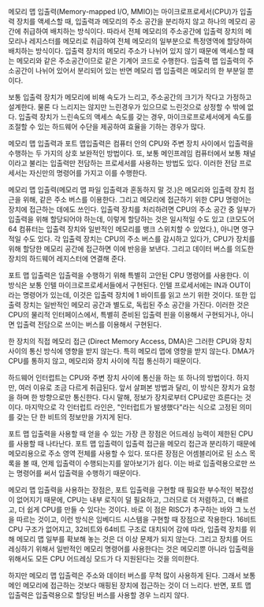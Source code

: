 메모리 맵 입출력\(Memory-mapped I/O, MMIO\)는 마이크로프로세서\(CPU\)가 입출력 장치를 액세스할 때, 입출력과 메모리의 주소 공간을 분리하지 않고 하나의 메모리 공간에 취급하여 배치하는 방식이다. 따라서 전체 메모리의 주소공간에 입출력 장치의 메모리나 레지스터를 메모리로 취급하여 전체 메모리의 일부분으로 특정영역에 할당하여 배치하는 방식이다. 입출력 장치의 메모리 주소가 나뉘어 있지 않기 때문에 액세스할 때는 메모리와 같은 주소공간이므로 같은 기계어 코드로 수행한다. 입출력 맵 입출력의 주소공간이 나뉘어 있어서 분리되어 있는 반면 메모리 맵 입출력은 메모리의 한 부분일 뿐이다.



보통 입출력 장치가 메모리에 비해 속도가 느리고, 주소공간의 크기가 작다고 가정하고 설계한다. 물론 다 느리지는 않지만 느린경우가 있으므로 느린것으로 상정할 수 밖에 없다. 입출력 장치가 느린속도의 액세스 속도를 갖는 경우, 마이크로프로세서에게 속도를 조절할 수 있는 하드웨어 수단을 제공하여 효율을 기하는 경우가 많다.



메모리 맵 입출력과 포트 맵입출력은 컴퓨터 안의 CPU와 주변 장치 사이에서 입출력을 수행하는 두 가지의 상호 보완적인 방법이다. 또, 보통 메인프레임 컴퓨터에서 보통 채널이라고 불리는 입출력만 전담하는 프로세서를 사용하는 방법도 있다. 이러한 전담 프로세서는 자신만의 명령어를 가지고 이를 수행한다.



메모리 맵 입출력\(메모리 맵 파일 입출력과 혼동하지 말 것.\)은 메모리와 입출력 장치 접근을 위해, 같은 주소 버스를 이용한다. 그리고 메모리에 접근하기 위한 CPU 명령어는 장치에 접근하는 데에도 쓰인다. 입출력 장치를 처리하려면 CPU의 주소 공간 중 일부가 입출력을 위해 할당되어야 하는데, 이렇게 할당하는 것은 일시적일 수도 있고 \(코모도어 64 컴퓨터는 입출력 장치와 일반적인 메모리를 뱅크 스위치할 수 있었다.\), 아니면 영구적일 수도 있다. 각 입출력 장치는 CPU의 주소 버스를 감시하고 있다가, CPU가 장치를 위해 할당한 메모리 공간에 접근하면 이에 반응을 보낸다. 그리고 데이터 버스를 의도한 장치의 하드웨어 레지스터에 연결해 준다.



포트 맵 입출력은 입출력을 수행하기 위해 특별히 고안된 CPU 명령어를 사용한다. 이 방식은 보통 인텔 마이크로프로세서들에서 구현된다. 인텔 프로세서에는 IN과 OUT이라는 명령어가 있는데, 이것은 입출력 장치에 1 바이트를 읽고 쓰기 위한 것이다. 또한 입출력 장치는 일반적인 메모리 공간과 별도로, 독립된 주소 공간을 가진다. 이러한 것은 CPU의 물리적 인터페이스에서, 특별히 준비된 입출력 핀을 이용해서 구현되거나, 아니면 입출력 전담으로 쓰이는 버스를 이용해서 구현된다.



한 장치의 직접 메모리 접근 \(Direct Memory Access, DMA\)은 그러한 CPU와 장치 사이의 통신 방식에 영향을 받지 않는다. 특히 메모리 맵에 영향을 받지 않는다. DMA가 CPU를 통하지 않고, 메모리와 장치 사이에 직접 통신하기 때문이다.



하드웨어 인터럽트는 CPU와 주변 장치 사이에 통신을 하는 또 하나의 방법이다. 하지만, 여러 이유로 조금 다르게 취급된다. 앞서 살펴본 방법과 달리, 이 방식은 장치가 요청을 하며 한 방향으로만 통신한다. 다시 말해, 정보가 장치로부터 CPU로만 흐른다는 것이다. 마지막으로 각 인터럽트 라인은, "인터럽트가 발생했다"라는 식으로 고정된 의미를 갖는 단 한 비트의 정보만을 가지게 된다.



포트 맵 입출력을 사용할 때 얻을 수 있는 가장 큰 장점은 어드레싱 능력이 제한된 CPU를 사용할 때 나타난다. 포트 맵 입출력이 입출력 접근을 메모리 접근과 분리하기 때문에 메모리용으로 주소 영역 전체를 사용할 수 있다. 또다른 장점은 어셈블리어로 된 소스 목록을 볼 때, 언제 입출력이 수행되는지를 알아보기가 쉽다. 이는 바로 입출력용으로만 쓰는 명령어를 써서 입출력을 수행하기 때문이다.



메모리 맵 입출력을 사용하는 장점은, 포트 입출력을 구현할 때 필요한 부수적인 복잡성이 없어지기 때문에, CPU는 내부 로직이 덜 필요하고, 그러므로 더 저렴하고, 더 빠르고, 더 쉽게 CPU를 만들 수 있다는 것이다. 바로 이 점은 RISC가 추구하는 바와 그 노선을 따르는 것이고, 이런 방식은 임베디드 시스템을 구현할 때 장점으로 작용한다. 16비트 CPU 구조가 없어지고, 32비트와 64비트 구조로 대치되어 감에 따라, 입출력 장치를 위해 메모리 맵 일부를 확보해 놓는 것은 더 이상 문제가 되지 않는다. 그리고 장치를 어드레싱하기 위해서 일반적인 메모리 명령어를 사용한다는 것은 메모리뿐 아니라 입출력을 위해서도 모든 CPU 어드레싱 모드가 다 지원된다는 것을 의미한다.



하지만 메모리 맵 입출력은 주소와 데이터 버스를 무척 많이 사용하게 된다. 그래서 보통 메인 메모리에 접근하는 것보다 매핑된 장치에 접근하는 것이 더 느리다. 반면, 포트 맵 입출력은 입출력용으로 할당된 버스를 사용할 경우 느리지 않다.

